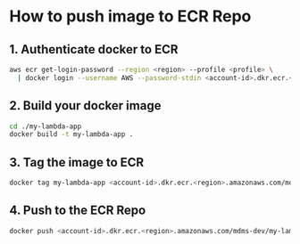 # How to push image to ECR Repo

## 1. Authenticate docker to ECR
```bash
aws ecr get-login-password --region <region> --profile <profile> \
  | docker login --username AWS --password-stdin <account-id>.dkr.ecr.<region>.amazonaws.com
```

## 2.  Build your docker image
```bash
cd ./my-lambda-app
docker build -t my-lambda-app .
```

## 3.  Tag the image to ECR
```bash
docker tag my-lambda-app <account-id>.dkr.ecr.<region>.amazonaws.com/mdms-dev/my-lambda-app
```

## 4.  Push to the ECR Repo
```bash
docker push <account-id>.dkr.ecr.<region>.amazonaws.com/mdms-dev/my-lambda-app
```

